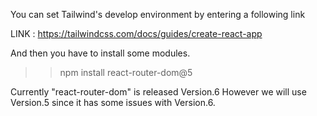 You can set Tailwind's develop environment by entering a following link

LINK : https://tailwindcss.com/docs/guides/create-react-app


And then you have to install some modules.

>>npm install react-router-dom@5

Currently "react-router-dom" is released Version.6
However we will use Version.5 since it has some issues with Version.6.

